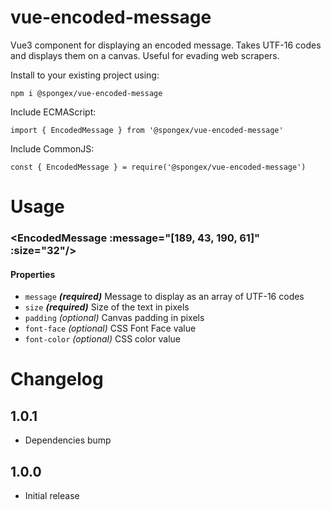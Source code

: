 # vue-encoded-message

Vue3 component for displaying an encoded message.  Takes UTF-16 codes and displays them on a canvas.  Useful for evading web scrapers.

Install to your existing project using:
```
npm i @spongex/vue-encoded-message
```

Include ECMAScript:
```
import { EncodedMessage } from '@spongex/vue-encoded-message'
```

Include CommonJS:
```
const { EncodedMessage } = require('@spongex/vue-encoded-message')
```

# Usage

### \<EncodedMessage :message="[189, 43, 190, 61]" :size="32"/>

#### Properties
- `message` *__(required)__* Message to display as an array of UTF-16 codes
- `size` *__(required)__* Size of the text in pixels
- `padding` *(optional)* Canvas padding in pixels
- `font-face` *(optional)* CSS Font Face value
- `font-color` *(optional)* CSS color value

# Changelog

## 1.0.1
- Dependencies bump

## 1.0.0
- Initial release
